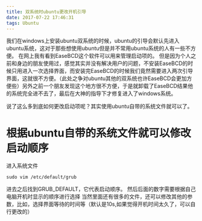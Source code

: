 ```yaml
---
title: 双系统时ubuntu更改开机引导
date: 2017-07-22 17:46:31
tags: Ubuntu
---
```




我们在windows上安装ubuntu双系统的时候，ubuntu的引导会默认先进入ubuntu系统，这对于那些想使用ubuntu但是并不常用ubuntu系统的人有一些不方便。
在网上我有看到EaseBCD这个软件可以用来管理启动项的。
但是因为个人之前和身边的朋友使用过，感觉其实并没有解决用户的问题，不安装EaseBCD的时候只用进入一次选择界面，而安装完EaseBCD的时候我们竟然需要进入两次引导界面，这就很不方便。（此处之争对ubuntu其他的双系统也许EaseBCD会更加方便些）另外之前一个朋友发现这个地方很不方便，于是就卸载了EaseBCD结果他的系统完全进不去了，最后在大神的指导下才修复进入了windows系统。
<!--more-->
说了这么多到底如何更改启动项呢？其实使用ubuntu自带的系统文件就可以了。
# 根据ubuntu自带的系统文件就可以修改启动顺序
进入系统文件

	sudo vim /etc/default/grub
	
进去之后找到GRUB_DEFAULT，它代表启动顺序。
然后后面的数字需要根据自己电脑开机时显示的顺序进行选择
当然里面还有很多的文件，还可以修改其他的参数，比如，选择界面等待的时间等（默认是10s,如果觉得开机时间太久了，可以自行更改的）
